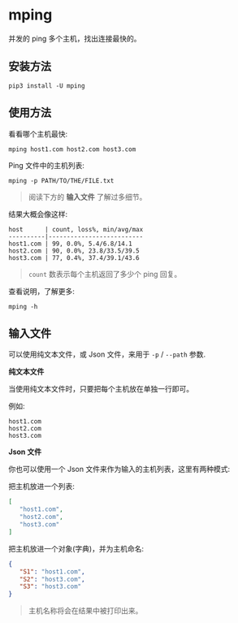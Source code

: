 # mping

并发的 ping 多个主机，找出连接最快的。

## 安装方法

    pip3 install -U mping

## 使用方法

看看哪个主机最快:

```shell
mping host1.com host2.com host3.com
```

Ping 文件中的主机列表:

```shell
mping -p PATH/TO/THE/FILE.txt
```

> 阅读下方的 **输入文件** 了解过多细节。

结果大概会像这样:

```
host      | count, loss%, min/avg/max
----------|--------------------------
host1.com | 99, 0.0%, 5.4/6.8/14.1
host2.com | 90, 0.0%, 23.8/33.5/39.5
host3.com | 77, 0.4%, 37.4/39.1/43.6
```

> `count` 数表示每个主机返回了多少个 ping 回复。

查看说明，了解更多:

```shell
mping -h
```

## 输入文件

可以使用纯文本文件，或 Json 文件，来用于 `-p` / `--path` 参数.


**纯文本文件**

当使用纯文本文件时，只要把每个主机放在单独一行即可。

例如:

```
host1.com
host2.com
host3.com
```

**Json 文件**

你也可以使用一个 Json 文件来作为输入的主机列表，这里有两种模式:
 
 把主机放进一个列表:
 
 ```json
[
    "host1.com",
    "host2.com",
    "host3.com"
]
```
 
把主机放进一个对象(字典)，并为主机命名:
 
 ```json
{
    "S1": "host1.com",
    "S2": "host3.com",
    "S3": "host3.com"
}
```

> 主机名称将会在结果中被打印出来。
